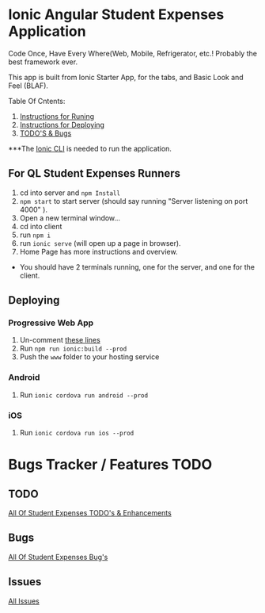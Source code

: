 # Ionic Angular Student Expenses Application

Code Once, Have Every Where(Web, Mobile, Refrigerator, etc.!
Probably the best framework ever.

This app is built from Ionic Starter App, for the tabs, and Basic Look and Feel (BLAF).

Table Of Cntents:
1. <a href="#for-ql-student-expenses-runners">Instructions for Runing</a>
2. <a href="#deploying">Instructions for Deploying</a>
3. <a href="#bugs-tracker--features-todo">TODO'S & Bugs</a>
   
***The <a href="https://ionicframework.com/docs/cli">Ionic CLI</a> is needed to run the application.

## For QL Student Expenses Runners
1. cd into server and `npm Install`
2. `npm start` to start server (should say running "Server listening on port 4000" ).
3. Open a new terminal window...
4. cd into client
5. run `npm i`
6. run `ionic serve` (will open up a page in browser).
7. Home Page has more instructions and overview.

* You should have 2 terminals running, one for the server, and one for the client.


## Deploying

### Progressive Web App

1. Un-comment [these lines](https://github.com/ionic-team/ionic2-app-base/blob/master/src/index.html#L21)
2. Run `npm run ionic:build --prod`
3. Push the `www` folder to your hosting service

### Android

1. Run `ionic cordova run android --prod`

### iOS

1. Run `ionic cordova run ios --prod`

# Bugs Tracker / Features TODO

## TODO

<a href="https://github.com/mikecrf121/ql-student-expenses-ionic/labels/enhancement">All Of Student Expenses TODO's & Enhancements<a>

## Bugs

<a href="https://github.com/mikecrf121/ql-student-expenses-ionic/labels/bug">All Of Student Expenses Bug's<a>

## Issues

<a href="https://github.com/mikecrf121/ql-student-expenses-ionic/issues">All Issues</a>



